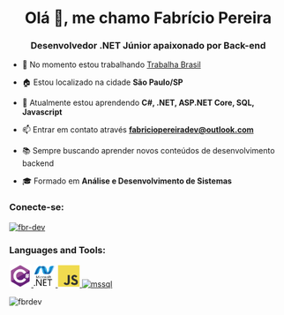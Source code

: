 <h1 align="center">Olá 👋, me chamo Fabrício Pereira</h1>
<h3 align="center">Desenvolvedor .NET Júnior apaixonado por Back-end</h3>

- 🔭 No momento estou trabalhando [Trabalha Brasil](https://www.trabalhabrasil.com.br/)

- 🏠 Estou localizado na cidade **São Paulo/SP**

- 🌱 Atualmente estou aprendendo **C#, .NET, ASP.NET Core, SQL, Javascript**

- 📫 Entrar em contato através **fabriciopereiradev@outlook.com**

- 📚 Sempre buscando aprender novos conteúdos de desenvolvimento backend

- 🎓 Formado em **Análise e Desenvolvimento de Sistemas**

<h3 align="left">Conecte-se:</h3>
<p align="left">
<a href="https://linkedin.com/in/fbr-dev" target="blank"><img align="center" src="https://raw.githubusercontent.com/rahuldkjain/github-profile-readme-generator/master/src/images/icons/Social/linked-in-alt.svg" alt="fbr-dev" height="30" width="40" /></a>
</p>

<h3 align="left">Languages and Tools:</h3>
<p align="left"> <a href="https://www.w3schools.com/cs/" target="_blank" rel="noreferrer"> <img src="https://raw.githubusercontent.com/devicons/devicon/master/icons/csharp/csharp-original.svg" alt="csharp" width="40" height="40"/> </a> <a href="https://dotnet.microsoft.com/" target="_blank" rel="noreferrer"> <img src="https://raw.githubusercontent.com/devicons/devicon/master/icons/dot-net/dot-net-original-wordmark.svg" alt="dotnet" width="40" height="40"/> </a> <a href="https://developer.mozilla.org/en-US/docs/Web/JavaScript" target="_blank" rel="noreferrer"> <img src="https://raw.githubusercontent.com/devicons/devicon/master/icons/javascript/javascript-original.svg" alt="javascript" width="40" height="40"/> </a> <a href="https://www.microsoft.com/en-us/sql-server" target="_blank" rel="noreferrer"> <img src="https://www.svgrepo.com/show/303229/microsoft-sql-server-logo.svg" alt="mssql" width="40" height="40"/> </a> </p>

<p><img align="center" src="https://github-readme-stats.vercel.app/api/top-langs?username=fbrdev&show_icons=true&locale=en&layout=compact" alt="fbrdev" /></p>
